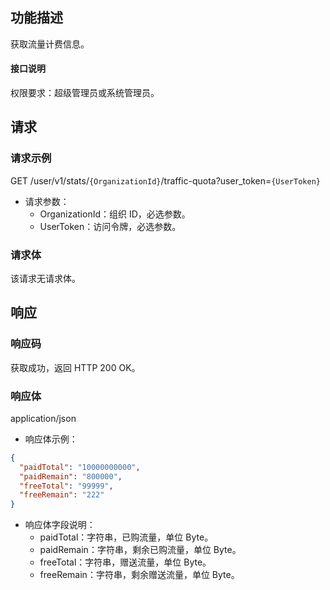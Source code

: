 ## 功能描述

获取流量计费信息。

#### 接口说明

权限要求：超级管理员或系统管理员。


## 请求

### 请求示例

GET /user/v1/stats/`{OrganizationId}`/traffic-quota?user_token=`{UserToken}`

- 请求参数：
  - OrganizationId：组织 ID，必选参数。
  - UserToken：访问令牌，必选参数。
  
### 请求体

该请求无请求体。

## 响应

### 响应码

获取成功，返回 HTTP 200 OK。

### 响应体

application/json

- 响应体示例：

```json
{
  "paidTotal": "10000000000",
  "paidRemain": "800000",
  "freeTotal": "99999",
  "freeRemain": "222"
}
```

- 响应体字段说明：
  - paidTotal：字符串，已购流量，单位 Byte。
  - paidRemain：字符串，剩余已购流量，单位 Byte。
  - freeTotal：字符串，赠送流量，单位 Byte。
  - freeRemain：字符串，剩余赠送流量，单位 Byte。
